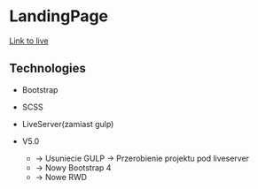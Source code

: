 # LandingPage
[Link to live ](//krzychu7346.github.io/Landing-Page/)
## Technologies
* Bootstrap
* SCSS
* LiveServer(zamiast gulp)

* V5.0
    * -> Usuniecie GULP -> Przerobienie projektu pod liveserver
    * -> Nowy Bootstrap 4
    * -> Nowe RWD



